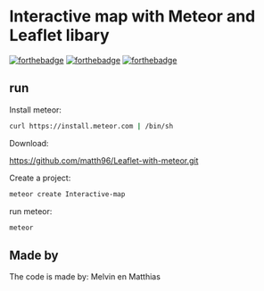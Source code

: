 # Interactive map with Meteor and Leaflet libary
[![forthebadge](http://forthebadge.com/images/badges/built-with-love.svg)](http://forthebadge.com)
[![forthebadge](http://forthebadge.com/images/badges/uses-html.svg)](http://forthebadge.com)
[![forthebadge](http://forthebadge.com/images/badges/uses-js.svg)](http://forthebadge.com)


## run
Install meteor: 

```bash
curl https://install.meteor.com | /bin/sh
```

Download: 

https://github.com/matth96/Leaflet-with-meteor.git

Create a project:

```bash
meteor create Interactive-map
```

run meteor:
```bash
meteor
```


## Made by

The code is made by: Melvin en Matthias


